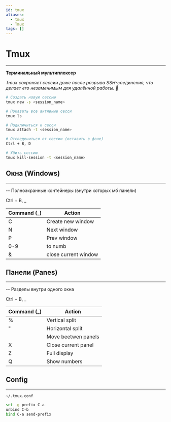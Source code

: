```yaml
---
id: tmux
aliases:
  - tmux
  - Tmux
tags: []
---
```


# Tmux
---
**Терминальный мультиплексер**

*Tmux сохраняет сессии даже после разрыва SSH-соединения, что делает его незаменимым для удалённой работы. 🚀*

```bash
# Создать новую сессию
tmux new -s <session_name>

# Показать все активные сесси
tmux ls

# Подключиться к сесси
tmux attach -t <session_name>

# Отсоедениться от сессии (оставить в фоне)
Ctrl + B, D

# Убить сессию
tmux kill-session -t <session_name>
```


 ## Окна (Windows)
 ---
-- Полноэкранные контейнеры (внутри которых мб панели)

Ctrl + B, _

| Command (_) | Action               |
|-------------|----------------------|
| C           | Create new window    |
| N           | Next window          |
| P           | Prev window          |
| 0-9         | to numb              |
| &           | close current window |


 ## Панели (Panes)
 ---
 -- Разделы внутри одного окна

 Ctrl + B, _

| Command (_) | Action              |
|-------------|---------------------|
| %           | Vertical split      |
| "           | Horizontal split    |
| <arches>    | Move beetwen panels |
| X           | Close current panel |
| Z           | Full display        |
| Q           | Show numbers        |


## Config
---
`~/.tmux.conf`

```bash
set -g prefix C-a
unbind C-b
bind C-a send-prefix
```
